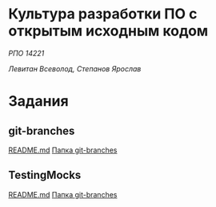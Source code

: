 # Культура разработки ПО с открытым исходным кодом
_РПО 14221_

_Левитан Всеволод, Степанов Ярослав_

# Задания
## git-branches
[README.md](./git-branches/README.md)
[Папка git-branches](./git-branches/)

## TestingMocks
[README.md](./TestingMocks/README.md)
[Папка git-branches](./TestingMocks/)
